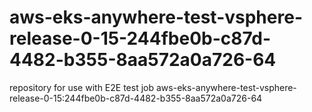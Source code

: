 # aws-eks-anywhere-test-vsphere-release-0-15-244fbe0b-c87d-4482-b355-8aa572a0a726-64
repository for use with E2E test job aws-eks-anywhere-test-vsphere-release-0-15:244fbe0b-c87d-4482-b355-8aa572a0a726-64
